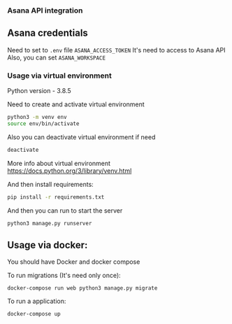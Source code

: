 ### Asana API integration

## Asana credentials

Need to set to `.env` file `ASANA_ACCESS_TOKEN`
It's need to access to Asana API
Also, you can set `ASANA_WORKSPACE`

### Usage via virtual environment
Python version - 3.8.5

Need to create and activate virtual environment
```bash
python3 -m venv env
source env/bin/activate
```

Also you can deactivate virtual environment if need
```bash
deactivate
```

More info about virtual environment
https://docs.python.org/3/library/venv.html

And then install requirements:
```bash
pip install -r requirements.txt
```

And then you can run to start the server

```bash
python3 manage.py runserver
```
## Usage via docker:
You should have Docker and docker compose

To run migrations (It's need only once):
```
docker-compose run web python3 manage.py migrate 
```
To run a application:
```bash
docker-compose up
```